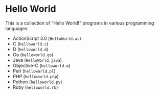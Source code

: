 # Hello World

This is a collection of "Hello World!" programs in various programming languages:

- ActionScript 3.0 (`HelloWorld.as`)
- C (`helloworld.c`)
- D (`helloworld.d`)
- Go (`helloworld.go`)
- Java (`HelloWorld.java`)
- Objective-C (`helloworld.m`)
- Perl (`helloworld.pl`)
- PHP (`helloworld.php`)
- Python (`helloworld.py`)
- Ruby (`helloworld.rb`)